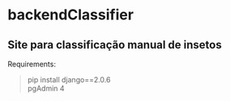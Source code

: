 # backendClassifier
## Site para classificação manual de insetos



Requirements:
> pip install django==2.0.6 </br>
> pgAdmin 4


